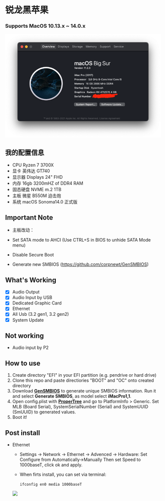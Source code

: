# 锐龙黑苹果

### Supports MacOS 10.13.x ~ 14.0.x

![](Images/about.png)

## 我的配置信息

- CPU Ryzen 7 3700X
- 显卡 英伟达 GT740
- 显示器 Displays 24" FHD
- 内存 16gb 3200mHZ of DDR4 RAM
- 固态硬盘 NVME m.2 1TB 
- 主板 微星 B550M 迫击炮
- 系统 macOS Sonoma14.0 正式版
## Important Note

- 主板改动：

- Set SATA mode to AHCI (Use CTRL+S in BIOS to unhide SATA Mode menu)
- Disable Secure Boot
- Generate new SMBIOS (https://github.com/corpnewt/GenSMBIOS)

## What's Working

- [x] Audio Output
- [x] Audio Input by USB
- [x] Dedicated Graphic Card
- [x] Ethernet
- [x] All Usb (3.2 gen1, 3.2 gen2)
- [x] System Update

## Not working

- Audio input by P2

## How to use
  1. Create directory "EFI" in your EFI partition (e.g. pendrive or hard drive)
  2. Clone this repo and paste directiories "BOOT" and "OC" onto created directory
  3. Download [**GenSMBIOS**](https://github.com/corpnewt/GenSMBIOS) to generate unique SMBIOS information. Run it and select **Generate SMBIOS**, as model select **iMacPro1,1**.
  4. Open config.plist with [**ProperTree**](https://github.com/corpnewt/ProperTree) and go to PlatformInfo > Generic. Set MLB (Board Serial), SystemSerialNumber (Serial) and SystemUUID (SmUUID) to generated values.
  5. Boot it! 

## Post install

- Ethernet 
	- Settings -> Network -> Ethernet -> Advenced -> Hardware: Set Configure from Automatically->Manually Then set Speed to 1000baseT, click ok and apply.

	- When firts install, you can set via terminal:

		`ifconfig en0 media 1000baseT`

	![](Images/ethernet.png)
